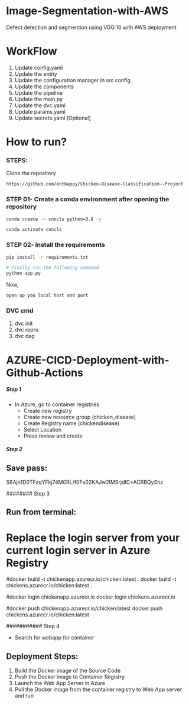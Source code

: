 # Image-Segmentation-with-AWS
Defect detection and segmention using VGG 16 with AWS  deployment



# WorkFlow


1. Update config.yaml 
2. Update the entity
3. Update the configuration manager in src config
4. Update the components
5. Update the pipeline 
6. Update the main.py
7. Update the dvc.yaml
8. Update params.yaml
9. Update secrets.yaml [Optional]



# How to run?
### STEPS:

Clone the repository

```bash
https://github.com/entbappy/Chicken-Disease-Classification--Project
```
### STEP 01- Create a conda environment after opening the repository

```bash
conda create -n cnncls python=3.8 -y
```

```bash
conda activate cnncls
```


### STEP 02- install the requirements
```bash
pip install -r requirements.txt
```


```bash
# Finally run the following command
python app.py
```

Now,
```bash
open up you local host and port
```


### DVC cmd

1. dvc init
2. dvc repro
3. dvc dag


# AZURE-CICD-Deployment-with-Github-Actions

##### Step 1
*  In Azure, go to container registries
	- Create new registry
	- Create new resource group (chicken_disease)
	- Create Registry name (chickendisease) 
	- Select Location
	- Press review and create

##### Step 2
## Save pass:

S6Ajn1D0TFzqYFkj74M0RL/f0Fx02KAJw2lMSrjdIC+ACRBQyShz




######## Step 3

## Run from terminal:
# Replace the login server from your current login server in Azure Registry


#docker build -t chickenapp.azurecr.io/chicken:latest .
docker build -t chickens.azurecr.io/chicken:latest .

#docker login chickenapp.azurecr.io
docker login chickens.azurecr.io

#docker push chickenapp.azurecr.io/chicken:latest
docker push chickens.azurecr.io/chicken:latest


########### Step 4
* Search for webapp for container



## Deployment Steps:

1. Build the Docker image of the Source Code
2. Push the Docker image to Container Registry
3. Launch the Web App Server in Azure 
4. Pull the Docker image from the container registry to Web App server and run 

